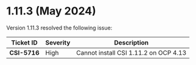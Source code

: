 # 1.11.3 (May 2024)

Version 1.11.3 resolved the following issue:

|Ticket ID|Severity|Description|
|---------|--------|-----------|
|**CSI-5716**|High|Cannot install CSI 1.11.2 on OCP 4.13|
